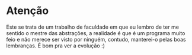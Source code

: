 # Atenção

Este se trata de um trabalho de faculdade em que eu lembro de ter me sentido o mestre das abstrações, a realidade é que é um programa muito feio e não merece ser visto por ninguém, contudo, manterei-o pelas boas lembranças.
É bom pra ver a evolução :)
